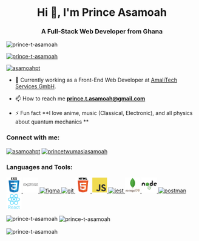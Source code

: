 <h1 align="center">Hi 👋, I'm Prince Asamoah</h1>
<h3 align="center">A Full-Stack Web Developer from Ghana</h3>

<p align="left"> <img src="https://komarev.com/ghpvc/?username=prince-t-asamoah&label=Profile%20views&color=0e75b6&style=flat" alt="prince-t-asamoah" /> </p>

<p align="left"> <a href="https://github.com/ryo-ma/github-profile-trophy"><img src="https://github-profile-trophy.vercel.app/?username=prince-t-asamoah" alt="prince-t-asamoah" /></a> </p>

<p align="left"> <a href="https://twitter.com/asamoahpt" target="blank"><img src="https://img.shields.io/twitter/follow/asamoahpt?logo=twitter&style=for-the-badge" alt="asamoahpt" /></a> </p>

- 🌱 Currently working as a Front-End Web Developer at <a href="https://amalitech.com/" target="blank" >AmaliTech Services GmbH</a>.

- 📫 How to reach me **prince.t.asamoah@gmail.com**

- ⚡ Fun fact **I love anime, music (Classical, Electronic), and all physics about quantum mechanics **

<h3 align="left">Connect with me:</h3>
<p align="left">
<a href="https://twitter.com/asamoahpt" target="blank"><img align="center" src="https://raw.githubusercontent.com/rahuldkjain/github-profile-readme-generator/master/src/images/icons/Social/twitter.svg" alt="asamoahpt" height="30" width="40" /></a>
<a href="https://linkedin.com/in/princetwumasiasamoah" target="blank"><img align="center" src="https://raw.githubusercontent.com/rahuldkjain/github-profile-readme-generator/master/src/images/icons/Social/linked-in-alt.svg" alt="princetwumasiasamoah" height="30" width="40" /></a>
</p>

<h3 align="left">Languages and Tools:</h3>
<p align="left"> <a href="https://www.w3schools.com/css/" target="_blank" rel="noreferrer"> <img src="https://raw.githubusercontent.com/devicons/devicon/master/icons/css3/css3-original-wordmark.svg" alt="css3" width="40" height="40"/> </a> <a href="https://expressjs.com" target="_blank" rel="noreferrer"> <img src="https://raw.githubusercontent.com/devicons/devicon/master/icons/express/express-original-wordmark.svg" alt="express" width="40" height="40"/> </a> <a href="https://www.figma.com/" target="_blank" rel="noreferrer"> <img src="https://www.vectorlogo.zone/logos/figma/figma-icon.svg" alt="figma" width="40" height="40"/> </a> <a href="https://git-scm.com/" target="_blank" rel="noreferrer"> <img src="https://www.vectorlogo.zone/logos/git-scm/git-scm-icon.svg" alt="git" width="40" height="40"/> </a> <a href="https://www.w3.org/html/" target="_blank" rel="noreferrer"> <img src="https://raw.githubusercontent.com/devicons/devicon/master/icons/html5/html5-original-wordmark.svg" alt="html5" width="40" height="40"/> </a> <a href="https://developer.mozilla.org/en-US/docs/Web/JavaScript" target="_blank" rel="noreferrer"> <img src="https://raw.githubusercontent.com/devicons/devicon/master/icons/javascript/javascript-original.svg" alt="javascript" width="40" height="40"/> </a> <a href="https://jestjs.io" target="_blank" rel="noreferrer"> <img src="https://www.vectorlogo.zone/logos/jestjsio/jestjsio-icon.svg" alt="jest" width="40" height="40"/> </a> <a href="https://www.mongodb.com/" target="_blank" rel="noreferrer"> <img src="https://raw.githubusercontent.com/devicons/devicon/master/icons/mongodb/mongodb-original-wordmark.svg" alt="mongodb" width="40" height="40"/> </a> <a href="https://nodejs.org" target="_blank" rel="noreferrer"> <img src="https://raw.githubusercontent.com/devicons/devicon/master/icons/nodejs/nodejs-original-wordmark.svg" alt="nodejs" width="40" height="40"/> </a> <a href="https://postman.com" target="_blank" rel="noreferrer"> <img src="https://www.vectorlogo.zone/logos/getpostman/getpostman-icon.svg" alt="postman" width="40" height="40"/> </a> <a href="https://reactjs.org/" target="_blank" rel="noreferrer"> <img src="https://raw.githubusercontent.com/devicons/devicon/master/icons/react/react-original-wordmark.svg" alt="react" width="40" height="40"/> </a> </p>

<p><img align="left" src="https://github-readme-stats.vercel.app/api/top-langs?username=prince-t-asamoah&show_icons=true&locale=en&layout=compact" alt="prince-t-asamoah" /></p>

<p>&nbsp;<img align="center" src="https://github-readme-stats.vercel.app/api?username=prince-t-asamoah&show_icons=true&locale=en" alt="prince-t-asamoah" /></p>

<p><img align="center" src="https://github-readme-streak-stats.herokuapp.com/?user=prince-t-asamoah&" alt="prince-t-asamoah" /></p>

